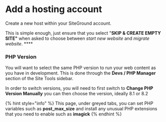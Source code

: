 # Add a hosting account

Create a new host within your SiteGround account.

This is simple enough, just ensure that you select "**SKIP & CREATE EMPTY SITE"** when asked to choose between _start new website_ and _migrate website_. ****&#x20;

### PHP Version

You will want to select the same PHP version to run your web content as you have in development.  This is done through the **Devs / PHP Manager** section of the Site Tools sidebar.

In order to switch versions, you will need to first switch to **Change PHP Version Manually** you can then choose the version, ideally 8.1 or 8.2

{% hint style="info" %}
This page, under greyed tabs, you can set PHP variables such as **post\_max\_size** and install any unusual PHP extensions that you need to enable such as **imagick**
{% endhint %}
